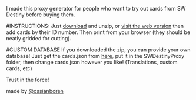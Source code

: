 I made this proxy generator for people who want to try out cards from SW Destiny before buying them.

#INSTRUCTIONS:
Just [download](http://ossianboren.com/SWDestinyProxy/SWDestinyProxy.zip) and unzip, or [visit the web version](http://ossianboren.com/SWDestinyProxy/) then add cards by their ID number. Then print from your browser (they should be neatly gridded for cutting).

#CUSTOM DATABASE
If you downloaded the zip, you can provide your own database! Just get the cards.json from [here](http://swdestinydb.com/api/public/cards/), put it in the SWDestinyProxy folder, then change cards.json however you like! (Translations, custom cards, etc)

Trust in the force!

made by [@ossianboren](https://twitter.com/ossianboren)